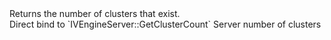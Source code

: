 <function name="GetClusterCount" parent="pvs" type="libraryfunc">
	<description>
		Returns the number of clusters that exist.<br>
		Direct bind to `IVEngineServer::GetClusterCount`
	</description>
	<realm>Server</realm>
	<rets>
		<ret name="clusterCount" type="number">number of clusters</ret>
	</rets>
</function>